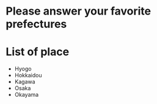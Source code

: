 # Please answer your favorite prefectures
# List of place
- Hyogo
- Hokkaidou
- Kagawa
- Osaka
- Okayama
